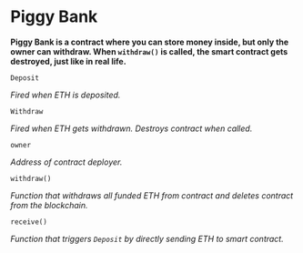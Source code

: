 # Piggy Bank
**Piggy Bank is a contract where you can store money inside, but only the owner can withdraw. When `withdraw()` is called, the smart contract gets destroyed, just like in real life.**

```
Deposit
```
*Fired when ETH is deposited.*

```
Withdraw
```
*Fired when ETH gets withdrawn. Destroys contract when called.*

```
owner
```
*Address of contract deployer.*

```
withdraw()
```
*Function that withdraws all funded ETH from contract and deletes contract from the blockchain.*

```
receive()
```
*Function that triggers `Deposit` by directly sending ETH to smart contract.*

